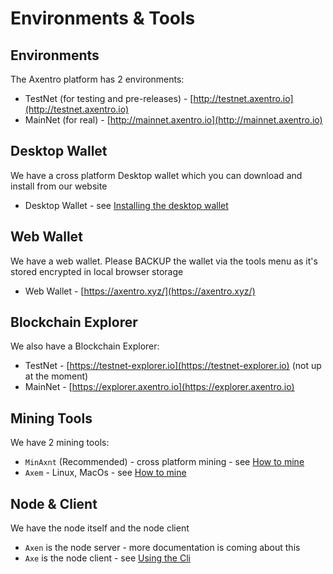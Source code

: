 # Environments & Tools

## Environments 

The Axentro platform has 2 environments:

* TestNet (for testing and pre-releases) - [http://testnet.axentro.io](http://testnet.axentro.io)
* MainNet (for real) - [http://mainnet.axentro.io](http://mainnet.axentro.io)

## Desktop Wallet

We have a cross platform Desktop wallet which you can download and install from our website

* Desktop Wallet - see [Installing the desktop wallet](/getting-started/install-desktop-wallet.md)

## Web Wallet

We have a web wallet. Please BACKUP the wallet via the tools menu as it's stored encrypted in local browser storage

* Web Wallet - [https://axentro.xyz/](https://axentro.xyz/)

## Blockchain Explorer

We also have a Blockchain Explorer:

* TestNet - [https://testnet-explorer.io](https://testnet-explorer.io) (not up at the moment)
* MainNet - [https://explorer.axentro.io](https://explorer.axentro.io)

## Mining Tools

We have 2 mining tools:

* `MinAxnt` (Recommended) - cross platform mining - see [How to mine](/mining/how-to-mine.md)
* `Axem` - Linux, MacOs - see [How to mine](/mining/how-to-mine.md)

## Node & Client

We have the node itself and the node client

* `Axen` is the node server - more documentation is coming about this
* `Axe` is the node client - see [Using the Cli](/using-the-cli/install.md)
